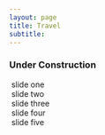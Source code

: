 ```yaml
---
layout: page
title: Travel
subtitle:
---
```

### Under Construction
<section class="slider_container">
	<section class="slider">
		<div class="slideone">
			<img src="{{ 'assets/img/rover.JPG' | relative_url }}" alt="" />
			<span class="caption"> slide one </span>
		</div>
		<div class="slidetwo">
			<img src="{{ 'assets/img/rover.JPG' | relative_url }}" alt="" />
			<span class="caption"> slide two </span>
		</div>
		<div class="slidethree">
			<img src="{{ 'assets/img/rover.JPG' | relative_url }}" alt="" />
			<span class="caption"> slide three </span>
		</div>
		<div class="slidefour">
			<img src="{{ 'assets/img/rover.JPG' | relative_url }}" alt="" />
			<span class="caption"> slide four </span>
		</div>
		<div class="slidefive">
			<img src="{{ 'assets/img/rover.JPG' | relative_url }}" alt="" />
			<span class="caption"> slide five </span>
		</div>
	</section>
</section>
